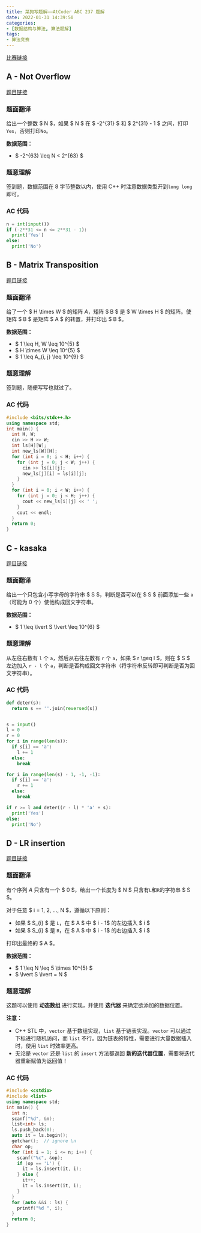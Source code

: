 ```yaml
---
title: 菜狗写题解——AtCoder ABC 237 题解
date: 2022-01-31 14:39:50
categories:
- [数据结构与算法, 算法题解]
tags:
- 算法竞赛
---
```

[比赛链接](https://atcoder.jp/contests/abc237)

## A - Not Overflow

[题目链接](https://atcoder.jp/contests/abc237/tasks/abc237_a)

### 题面翻译

给出一个整数 $ N $，如果 $ N $ 在 $ -2^{31} $ 和 $ 2^{31} - 1 $ 之间，打印 `Yes`，否则打印`No`。

**数据范围：**

- $ -2^{63} \leq N < 2^{63} $

### 题意理解

签到题，数据范围在 8 字节整数以内，使用 C++ 时注意数据类型开到`long long`即可。

### AC 代码

```python
n = int(input())
if (-2**31 <= n <= 2**31 - 1):
  print('Yes')
else:
  print('No')
```

## B - Matrix Transposition

[题目链接](https://atcoder.jp/contests/abc237/tasks/abc237_b)

### 题面翻译

给了一个 $ H \times W $ 的矩阵 $A$，矩阵 $ B $ 是 $ W \times H $ 的矩阵。使矩阵 $ B $ 是矩阵 $ A $ 的转置，并打印出 $ B $。

**数据范围：**

- $ 1 \leq H, W \leq 10^{5} $
- $ H \times W \leq 10^{5} $
- $ 1 \leq A_{i, j} \leq 10^{9} $

### 题意理解

签到题，随便写写也就过了。

### AC 代码

```cpp
#include <bits/stdc++.h>
using namespace std;
int main() {
  int H, W;
  cin >> H >> W;
  int ls[H][W];
  int new_ls[W][H];
  for (int i = 0; i < H; i++) {
    for (int j = 0; j < W; j++) {
      cin >> ls[i][j];
      new_ls[j][i] = ls[i][j];
    }
  }
  for (int i = 0; i < W; i++) {
    for (int j = 0; j < H; j++) {
      cout << new_ls[i][j] << ' ';
    }
    cout << endl;
  }
  return 0;
}
```

## C - kasaka

[题目链接](https://atcoder.jp/contests/abc237/tasks/abc237_c)

### 题面翻译

给出一个只包含小写字母的字符串 $ S $，判断是否可以在 $ S $ 前面添加一些 `a`（可能为 0 个）使他构成回文字符串。

**数据范围：**

- $ 1 \leq \lvert S \lvert \leq 10^{6} $

### 题意理解

从左往右数有 `l` 个 `a`，然后从右往左数有 `r` 个 `a`，如果 $ r \geq l $，则在 $ S $ 左边加入 `r - l` 个 `a`，判断是否构成回文字符串（将字符串反转即可判断是否为回文字符串）。

### AC 代码

```python
def deter(s):
  return s == ''.join(reversed(s))


s = input()
l = 0
r = 0
for i in range(len(s)):
  if s[i] == 'a':
    l += 1
  else:
    break

for i in range(len(s) - 1, -1, -1):
  if s[i] == 'a':
    r += 1
  else:
    break

if r >= l and deter((r - l) * 'a' + s):
  print('Yes')
else:
  print('No')
```

## D - LR insertion

[题目链接](https://atcoder.jp/contests/abc237/tasks/abc237_d)

### 题面翻译

有个序列 $A$ 只含有一个 $ 0 $，给出一个长度为 $ N $ 只含有`L`和`R`的字符串 $ S $。

对于任意 $ i = 1, 2, ..., N $，遵循以下原则：

- 如果 $ S_{i} $ 是 `L`，在 $ A $ 中 $ i - 1$ 的左边插入 $ i $
- 如果 $ S_{i} $ 是 `R`，在 $ A $ 中 $ i - 1$ 的右边插入 $ i $

打印出最终的 $ A $。

**数据范围：**

- $ 1 \leq N \leq 5 \times 10^{5} $
- $ \lvert S \lvert = N $

### 题意理解

这题可以使用 **动态数组** 进行实现，并使用 **迭代器** 来确定欲添加的数据位置。

**注意：**

- C++ STL 中，`vector` 基于数组实现，`list` 基于链表实现。`vector` 可以通过下标进行随机访问，而 `list` 不行。因为链表的特性，需要进行大量数据插入时，使用 `list` 时效率更高。
- 无论是 `vector` 还是 `list` 的 `insert` 方法都返回 **新的迭代器位置**，需要将迭代器重新赋值为返回值！

### AC 代码

```cpp
#include <cstdio>
#include <list>
using namespace std;
int main() {
  int n;
  scanf("%d", &n);
  list<int> ls;
  ls.push_back(0);
  auto it = ls.begin();
  getchar();  // ignore \n
  char op;
  for (int i = 1; i <= n; i++) {
    scanf("%c", &op);
    if (op == 'L') {
      it = ls.insert(it, i);
    } else {
      it++;
      it = ls.insert(it, i);
    }
  }
  for (auto &&i : ls) {
    printf("%d ", i);
  }
  return 0;
}
```
